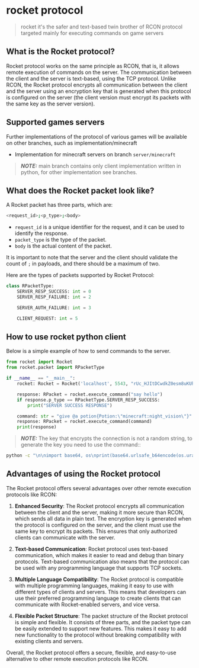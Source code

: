 # rocket protocol
> rocket it's the safer and text-based twin brother of RCON protocol targeted mainly for executing commands on game servers

## What is the Rocket protocol?
Rocket protocol works on the same principle as RCON, that is, it allows remote execution of commands on the server. The communication between the client and the server is text-based, using the TCP protocol. Unlike RCON, the Rocket protocol encrypts all communication between the client and the server using an encryption key that is generated when this protocol is configured on the server (the client version must encrypt its packets with the same key as the server version).

## Supported games servers
Further implementations of the protocol of various games will be available on other branches, such as implementation/minecraft
- Implementation for minecraft servers on branch `server/minecraft`

> **_NOTE:_**  main branch contains only client implementation written in python, for other implementation see branches.

## What does the Rocket packet look like?
A Rocket packet has three parts, which are:

```sh
<request_id>;<p_type>;<body>
```

- `request_id` is a unique identifier for the request, and it can be used to identify the response.
- `packet_type` is the type of the packet.
- `body` is the actual content of the packet.

It is important to note that the server and the client should validate the count of `;` in payloads, and there should be a maximum of two.

Here are the types of packets supported by Rocket Protocol:
```py
class RPacketType:
    SERVER_RESP_SUCCESS: int = 0
    SERVER_RESP_FAILURE: int = 2

    SERVER_AUTH_FAILURE: int = 3

    CLIENT_REQUEST: int = 5
```

## How to use rocket python client
Below is a simple example of how to send commands to the server.
```py
from rocket import Rocket
from rocket.packet import RPacketType

if __name__ == "__main__":
    rocket: Rocket = Rocket('localhost', 5543, "rUc_HJItDCwdkZ0esm8uKUh4yIc8GsYSTNFQleUcmI0=")

    response: RPacket = rocket.execute_command("say hello")
    if response.p_type == RPacketType.SERVER_RESP_SUCCESS:
        print("SERVER SUCCESS RESPONSE")

    command: str = "give @a potion{Potion:\"minecraft:night_vision\"}"
    response: RPacket = rocket.execute_command(command)
    print(response)
```

> **_NOTE:_**  The key that encrypts the connection is not a random string, to generate the key you need to use the command::
```sh
python -c "\n\nimport base64, os\nprint(base64.urlsafe_b64encode(os.urandom(32)).decode('utf-8'))"
```

## Advantages of using the Rocket protocol
The Rocket protocol offers several advantages over other remote execution protocols like RCON:

1. __Enhanced Security__: The Rocket protocol encrypts all communication between the client and the server, making it more secure than RCON, which sends all data in plain text. The encryption key is generated when the protocol is configured on the server, and the client must use the same key to encrypt its packets. This ensures that only authorized clients can communicate with the server.

2. __Text-based Communication__: Rocket protocol uses text-based communication, which makes it easier to read and debug than binary protocols. Text-based communication also means that the protocol can be used with any programming language that supports TCP sockets.

3. __Multiple Language Compatibility__: The Rocket protocol is compatible with multiple programming languages, making it easy to use with different types of clients and servers. This means that developers can use their preferred programming language to create clients that can communicate with Rocket-enabled servers, and vice versa.

4. __Flexible Packet Structure__: The packet structure of the Rocket protocol is simple and flexible. It consists of three parts, and the packet type can be easily extended to support new features. This makes it easy to add new functionality to the protocol without breaking compatibility with existing clients and servers.

Overall, the Rocket protocol offers a secure, flexible, and easy-to-use alternative to other remote execution protocols like RCON.



